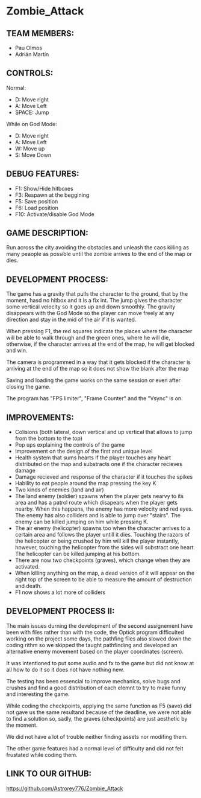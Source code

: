 # Zombie_Attack

## TEAM MEMBERS:

  * Pau Olmos
  * Adrián Martín

## CONTROLS:

Normal:

 * D: Move right
 * A: Move Left
 * SPACE: Jump

While on God Mode:
  
 * D: Move right
 * A: Move Left
 * W: Move up
 * S: Move Down
  
## DEBUG FEATURES:

  * F1: Show/Hide hitboxes
  * F3: Respawn at the beggining
  * F5: Save position
  * F6: Load position
  * F10: Activate/disable God Mode
  
## GAME DESCRIPTION:
  
  Run across the city avoiding the obstacles and unleash the caos killing as many peaople as possible until the zombie arrives to the end of the map or dies.

## DEVELOPMENT PROCESS:

The game has a gravity that pulls the character to the ground, that by the moment, hasd no hitbox and it is a fix int. The jump gives the character some vertical velocity so it goes up and down smoothly. The gravity disappears with the God Mode so the player can move freely at any direction and stay in the mid of the air if it is wanted.

When pressing F1, the red squares indicate the places where the character will be able to walk through and the green ones, where he will die, otherwise, if the character arrives at the end of the map, he will get blocked and win.

The camera is programmed in a way that it gets blocked if the character is arriving at the end of the map so it does not show the blank after the map

Saving and loading the game works on the same session or even after closing the game.

The program has "FPS limiter", "Frame Counter" and the "Vsync" is on.

## IMPROVEMENTS:

* Colisions (both lateral, down vertical and up vertical that allows to jump from the bottom to the top)
* Pop ups explaining the controls of the game
* Improvement on the design of the first and unique level
* Health system that sums hearts if the player touches any heart distributed on the map and substracts one if the character recieves damage
* Damage recieved and response of the character if it touches the spikes
* Hability to eat people around the map pressing the key K
* Two kinds of enemies (land and air)
* The land enemy (soldier) spawns when the player gets nearvy to its area and has a patrol route which disapears when the player gets nearby. When this happens, the enemy has more velocity and red eyes. The enemy has also colliders and is able to jump over "stairs". The enemy can be killed jumping on him while pressing K.
* The air enemy (helicopter) spawns too when the character arrives to a certain area and follows the player untill it dies. Touching the razors of the helicopter or being crushed by him will kill the player instantly, however, touching the helicopter from the sides will substract one heart. The helicopter can be killed jumping at his bottom.
* There are now two checkpoints (graves), which change when they are activated.
* When killing anything on the map, a dead version of it will appear on the right top of the screen to be able to measure the amount of destruction and death.
* F1 now shows a lot more of colliders

## DEVELOPMENT PROCESS II:

The main issues durning the development of the second assignement have been with files rather than with the code, the Optick program difficulted working on the project some days, the pathfing files also slowed down the coding rithm so we skipped the taught pathfinding and developed an alternative enemy movement based on the player coordinates (screen).

It was intentioned to put some audio and fx to the game but did not know at all how to do it so it does not have nothing new.

The testing has been essencial to improve mechanics, solve bugs and crushes and find a good distribution of each elemnt to try to make funny and interesting the game.

While coding the checkpoints, applying the same function as F5 (save) did not gave us the same resultand because of the deadline, we were not able to find a solution so, sadly, the graves (checkpoints) are just aesthetic by the moment.

We did not have a lot of trouble neither finding assets nor modifing them. 

The other game features had a normal level of difficulty and did not felt frustated while coding them.

## LINK TO OUR GITHUB:

https://github.com/Astrorey776/Zombie_Attack
